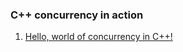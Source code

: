 ### C++ concurrency in action

1. [Hello, world of concurrency in C++!](https://github.com/emelyantsev/concurrency_in_action/tree/main/chapter_01)
